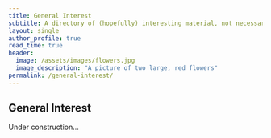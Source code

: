 ```yaml
---
title: General Interest
subtitle: A directory of (hopefully) interesting material, not necessarily from or related to my research
layout: single
author_profile: true
read_time: true
header:
  image: /assets/images/flowers.jpg
  image_description: "A picture of two large, red flowers"
permalink: /general-interest/
---
```



## General Interest


Under construction...
